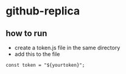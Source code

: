# github-replica

## how to run

* create a token.js file in the same directory
* add this to the file
```
const token = "${yourtoken}";
```